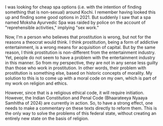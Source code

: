 I was looking for cheap spa options (i.e. with the intention of finding something that is non-sexual) around Kochi. I remember having looked this up and finding some good options in 2021. But suddenly I saw that a spa named Moksha Ayurvedic Spa was raided by police on the account of "reprehensible activities," implying "sex work."

Now, I'm a person who believes that prostitution is wrong, but not for the reasons a theocrat would think. I think prostitution, being a form of addictive entertainment, is a wrong means for acquisition of capital. But by the same reason, I think prostitution is non-different from the entertainment industry. Yet, people do not seem to have a problem with the entertainment industry in this manner. So from my perspective, they are not in any sense less guilty than those who work in prostitution. In other words, their problem with prostitution is something else, based on historic concepts of morality. My solution to this is to come up with a moral code on my own, which is part of my work on religion and ethics.

However, since that is a religious ethical code, it will require initiation. However, the Indian Constitution and Penal Code (Bhaarateeya Nyaaya Samhitha of 2024) are currently in action. So, to have a strong effect, one needs to make a commentary on these texts directly to reform them. This is the only way to solve the problems of this federal state, without creating an entirely new state on the basis of religion.







